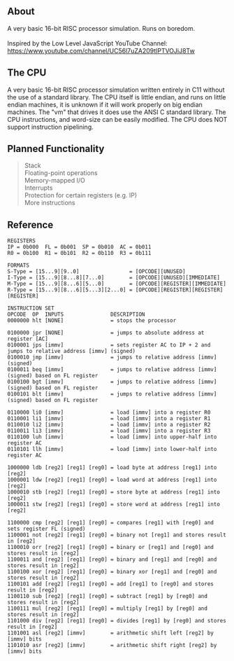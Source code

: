## About
A very basic 16-bit RISC processor simulation. Runs on boredom.</br>
</br>
Inspired by the Low Level JavaScript YouTube Channel: https://www.youtube.com/channel/UC56l7uZA209tlPTVOJiJ8Tw</br>

## The CPU
A very basic 16-bit RISC processor simulation written entirely in C11 without the use of a standard library. The CPU itself is little endian, and runs on little endian machines, it is unknown if it will work properly on big endian machines. The "vm" that drives it does use the ANSI C standard library. The CPU instructions, and word-size can be easily modified. The CPU does NOT support instruction pipelining.

## Planned Functionality
> Stack</br>
> Floating-point operations</br>
> Memory-mapped I/O</br>
> Interrupts</br>
> Protection for certain registers (e.g. IP)</br>
> More instructions</br>

## Reference
```
REGISTERS
IP = 0b000  FL = 0b001  SP = 0b010  AC = 0b011
R0 = 0b100  R1 = 0b101  R2 = 0b110  R3 = 0b111

FORMATS
S-Type = [15...9][9..0]                = [OPCODE][UNUSED]
I-Type = [15...9][8...8][7...0]        = [OPCODE][UNUSED][IMMEDIATE]
M-Type = [15...9][8...6][5...0]        = [OPCODE][REGISTER][IMMEDIATE]
R-Type = [15...9][8...6][5...3][2...0] = [OPCODE][REGISTER][REGISTER][REGISTER]

INSTRUCTION SET
OPCODE  OP  INPUTS               DESCRIPTION
0000000 hlt [NONE]               = stops the processor

0100000 jpr [NONE]               = jumps to absolute address at register [AC]
0100001 jps [immv]               = sets register AC to IP + 2 and jumps to relative address [immv] (signed)
0100010 jmp [immv]               = jumps to relative address [immv] (signed)
0100011 beq [immv]               = jumps to relative address [immv] (signed) based on FL register
0100100 bgt [immv]               = jumps to relative address [immv] (signed) based on FL register
0100101 blt [immv]               = jumps to relative address [immv] (signed) based on FL register

0110000 li0 [immv]               = load [immv] into a register R0
0110001 li1 [immv]               = load [immv] into a register R1
0110010 li2 [immv]               = load [immv] into a register R2
0110011 li3 [immv]               = load [immv] into a register R3
0110100 luh [immv]               = load [immv] into upper-half into register AC
0110101 llh [immv]               = load [immv] into lower-half into register AC

1000000 ldb [reg2] [reg1] [reg0] = load byte at address [reg1] into [reg2]
1000001 ldw [reg2] [reg1] [reg0] = load word at address [reg1] into [reg2]
1000010 stb [reg2] [reg1] [reg0] = store byte at address [reg1] into [reg2]
1000011 stw [reg2] [reg1] [reg0] = store word at address [reg1] into [reg2]

1100000 cmp [reg2] [reg1] [reg0] = compares [reg1] with [reg0] and sets register FL (signed)
1100001 not [reg2] [reg1] [reg0] = binary not [reg1] and stores result in [reg2]
1100010 orr [reg2] [reg1] [reg0] = binary or [reg1] and [reg0] and stores result in [reg2]
1100011 and [reg2] [reg1] [reg0] = binary and [reg1] and [reg0] and stores result in [reg2]
1100100 xor [reg2] [reg1] [reg0] = binary xor [reg1] and [reg0] and stores result in [reg2]
1100101 add [reg2] [reg1] [reg0] = add [reg1] to [reg0] and stores result in [reg2]
1100110 sub [reg2] [reg1] [reg0] = subtract [reg1] by [reg0] and stores result in [reg2]
1100111 mul [reg2] [reg1] [reg0] = multiply [reg1] by [reg0] and stores result in [reg2]
1101000 div [reg2] [reg1] [reg0] = divides [reg1] by [reg0] and stores result in [reg2]
1101001 asl [reg2] [immv]        = arithmetic shift left [reg2] by [immv] bits
1101010 asr [reg2] [immv]        = arithmetic shift right [reg2] by [immv] bits
```

